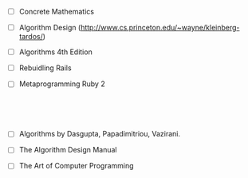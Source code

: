 - [ ] Concrete Mathematics
- [ ] Algorithm Design (http://www.cs.princeton.edu/~wayne/kleinberg-tardos/)
- [ ] Algorithms 4th Edition
- [ ] Rebuidling Rails
- [ ] Metaprogramming Ruby 2
<br><br><br><br><br>
- [ ] Algorithms by Dasgupta, Papadimitriou, Vazirani.
- [ ] The Algorithm Design Manual
- [ ] The Art of Computer Programming

